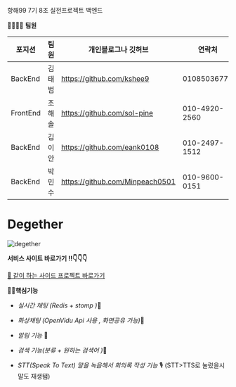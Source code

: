 항해99 7기 8조 실전프로젝트 백엔드

👨‍👨‍👦‍👦 **팀원**

| 포지션 | 팀원 | 개인블로그나 깃허브  | 연락처 | 역할 |
| --- | --- | --- | --- | --- |
| BackEnd | 김태범 | https://github.com/kshee9 | 01085036779 | 팀장 |
| FrontEnd | 조해솔 | https://github.com/sol-pine | 010-4920-2560 | 부팀장 |
| BackEnd | 김이안 | https://github.com/eank0108 | 010-2497-1512 | 팀원 |
| BackEnd | 박민수 | https://github.com/Minpeach0501 | 010-9600-0151 | 팀원 |

# Degether
![degether](https://user-images.githubusercontent.com/105037035/181914211-32c60631-afcd-43f5-b050-731eecc7ee06.png)

**서비스 사이트 바로가기 !!👇👇👇**

[🌝 같이 하는 사이드 프로젝트 바로가기](http://degether.shop)

**💪🏼핵심기능**

- *실시간 채팅 (Redis + stomp )*💬



- *화상채팅  (OpenVidu Api 사용 , 화면공유 가능)*🔲


- *알림 기능* 🔔



- *검색 기능(분류 + 원하는 검색어 )*🔎


- *STT(Speak To Text) 말을 녹음해서 회의록 작성 기능* 🎙️ (STT>TTS로 눌렀을시 말도 재생됌)

